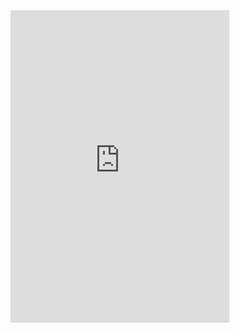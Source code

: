 
<iframe src="https://www.facebook.com/plugins/page.php?href=https%3A%2F%2Fwww.facebook.com%2Fcymohteam&amp;tabs=timeline%2C%20events&amp;width=340&amp;height=500&amp;small_header=false&amp;adapt_container_width=true&amp;hide_cover=false&amp;show_facepile=false&amp;appId" style="border:none;overflow:hidden" scrolling="no" allowfullscreen="true" allow="autoplay; clipboard-write; encrypted-media; picture-in-picture; web-share" width="350" height="500" frameborder="0"></iframe>

